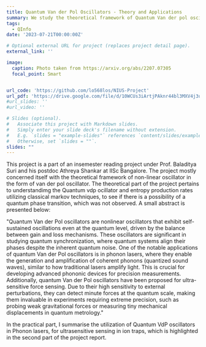 ```yaml
---
title: Quantum Van der Pol Oscillators - Theory and Applications
summary: We study the theoretical framework of Quantum Van der pol oscillators, and then understand its application in Phonon Lasers
tags:
  - QInfo
date: '2023-07-21T00:00:00Z'

# Optional external URL for project (replaces project detail page).
external_link: ''

image:
  caption: Photo taken from https://arxiv.org/abs/2207.07305
  focal_point: Smart


url_code: 'https://github.com/lo568los/NIUS-Project'
url_pdf: 'https://drive.google.com/file/d/10WCUs3iArtjPAknr44bl3MXV4j3u2d1N/view?usp=share_link'
#url_slides: ''
#url_video: ''

# Slides (optional).
#   Associate this project with Markdown slides.
#   Simply enter your slide deck's filename without extension.
#   E.g. `slides = "example-slides"` references `content/slides/example-slides.md`.
#   Otherwise, set `slides = ""`.
slides: ""
---
```


This project is a part of an insemester reading project under Prof. Baladitya Suri and his postdoc Athreya Shankar at IISc Bangalore. The project mostly concerned itself with the theoretical framework of non-linear oscillator in the form of van der pol oscillator. The theoretical part of the project pertains to understandimg the Quantum vdp ocillator and entropy production rates utilizing classical markov techniques, to see if there is a possibility of a quantum phase transition, which was not observed. A small abstract is presented below:

"Quantum Van der Pol oscillators are nonlinear oscillators that exhibit self-sustained oscillations even at the quantum level, driven by the balance between gain and loss mechanisms. These oscillators are significant in studying quantum synchronization, where quantum systems align their phases despite the inherent quantum noise. One of the notable applications of quantum Van der Pol oscillators is in phonon lasers, where they enable the generation and amplification of coherent phonons (quantized sound waves), similar to how traditional lasers amplify light. This is crucial for developing advanced phononic devices for precision measurements. Additionally, quantum Van der Pol oscillators have been proposed for ultra-sensitive force sensing. Due to their high sensitivity to external perturbations, they can detect minute forces at the quantum scale, making them invaluable in experiments requiring extreme precision, such as probing weak gravitational forces or measuring tiny mechanical displacements in quantum metrology."

In the practical part, I summarise the utilization of Quantum VdP oscillators in Phonon lasers, for ultrasensitive sensing in ion traps, which is highlighted in the second part of the project report.

